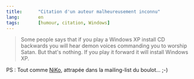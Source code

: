```yaml
--- 
title:      "Citation d'un auteur malheureusement inconnu" 
lang:       en 
tags:       [humour, citation, Windows]
---
```


> Some people says that if you play a Windows XP install CD backwards you will hear demon voices commanding you to worship Satan. But that's nothing. If you play it forward it will install Windows XP.


PS : Tout comme [NiKo](http://www.prendreuncafe.com/blog/2006/06/19/471-windows-is-evil), attrapée dans la mailing-list du boulot... ;-)
